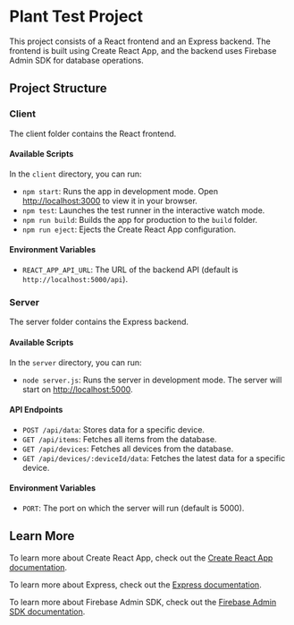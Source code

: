 # Plant Test Project

This project consists of a React frontend and an Express backend. The frontend is built using Create React App, and the backend uses Firebase Admin SDK for database operations.

## Project Structure

### Client

The client folder contains the React frontend.

#### Available Scripts

In the `client` directory, you can run:

- `npm start`: Runs the app in development mode. Open [http://localhost:3000](http://localhost:3000) to view it in your browser.
- `npm test`: Launches the test runner in the interactive watch mode.
- `npm run build`: Builds the app for production to the `build` folder.
- `npm run eject`: Ejects the Create React App configuration.

#### Environment Variables

- `REACT_APP_API_URL`: The URL of the backend API (default is `http://localhost:5000/api`).

### Server

The server folder contains the Express backend.

#### Available Scripts

In the `server` directory, you can run:

- `node server.js`: Runs the server in development mode. The server will start on [http://localhost:5000](http://localhost:5000).

#### API Endpoints

- `POST /api/data`: Stores data for a specific device.
- `GET /api/items`: Fetches all items from the database.
- `GET /api/devices`: Fetches all devices from the database.
- `GET /api/devices/:deviceId/data`: Fetches the latest data for a specific device.

#### Environment Variables

- `PORT`: The port on which the server will run (default is 5000).

## Learn More

To learn more about Create React App, check out the [Create React App documentation](https://facebook.github.io/create-react-app/docs/getting-started).

To learn more about Express, check out the [Express documentation](https://expressjs.com/).

To learn more about Firebase Admin SDK, check out the [Firebase Admin SDK documentation](https://firebase.google.com/docs/admin/setup).